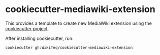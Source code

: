 # cookiecutter-mediawiki-extension

This provides a template to create new MediaWiki extension using the
[cookiecutter project](https://github.com/cookiecutter/cookiecutter).

After installing cookiecutter, run:
```
cookiecutter gh:WikiTeq/cookiecutter-mediawiki-extension
```